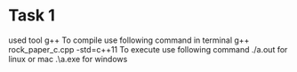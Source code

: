 # Task 1
   used tool  g++
   To compile use following command in terminal
   g++ rock_paper_c.cpp -std=c++11
   To execute use following command
    ./a.out  for linux or mac
    .\a.exe  for windows